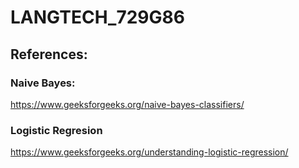 # LANGTECH_729G86

## References:
### Naive Bayes:
https://www.geeksforgeeks.org/naive-bayes-classifiers/

### Logistic Regresion
https://www.geeksforgeeks.org/understanding-logistic-regression/
